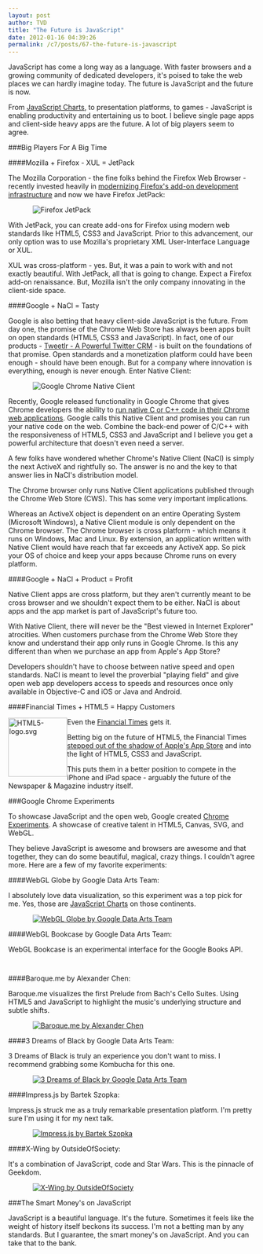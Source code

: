 ```yaml
---
layout: post
author: TVD
title: "The Future is JavaScript"
date: 2012-01-16 04:39:26
permalink: /c7/posts/67-the-future-is-javascript
---
```


JavaScript has come a long way as a language. With faster browsers and a growing community of dedicated developers, it's poised to take the web places we can hardly imagine today. The future is JavaScript and the future is now.

From [JavaScript Charts][1], to presentation platforms, to games - JavaScript is enabling productivity and entertaining us to boot. I believe single page apps and client-side heavy apps are the future. A lot of big players seem to agree.

###Big Players For A Big Time

####Mozilla + Firefox - XUL = JetPack

The Mozilla Corporation - the fine folks behind the Firefox Web Browser - recently invested heavily in [modernizing Firefox's add-on development infrastructure][2] and now we have Firefox JetPack:
 
<img src="http://techoctave.com/c7/static/mozilla-jetpack.png" alt="Firefox JetPack" style="margin-left: 50px;"/>

With JetPack, you can create add-ons for Firefox using modern web standards like HTML5, CSS3 and JavaScript. Prior to this advancement, our only option was to use Mozilla's proprietary XML User-Interface Language or XUL. 

XUL was cross-platform - yes. But, it was a pain to work with and not exactly beautiful. With JetPack, all that is going to change. Expect a Firefox add-on renaissance. But, Mozilla isn't the only company innovating in the client-side space.

####Google + NaCl = Tasty

Google is also betting that heavy client-side JavaScript is the future. From day one, the promise of the Chrome Web Store has always been apps built on open standards (HTML5, CSS3 and JavaScript). In fact, one of our products - [Tweetlr - A Powerful Twitter CRM][3] - is built on the foundations of that promise. Open standards and a monetization platform could have been enough - should have been enough. But for a company where innovation is everything, enough is never enough. Enter Native Client:

<img src="http://techoctave.com/c7/static/chrome-native-client-architecture.png" alt="Google Chrome Native Client" style="margin-left: 50px;"/>

Recently, Google released functionality in Google Chrome that gives Chrome developers the ability to [run native C or C++ code in their Chrome web applications][4]. Google calls this Native Client and promises you can run your native code on the web. Combine the back-end power of C/C++ with the responsiveness of HTML5, CSS3 and JavaScript and I believe you get a powerful architecture that doesn't even need a server.

A few folks have wondered whether Chrome's Native Client (NaCl) is simply the next ActiveX and rightfully so. The answer is no and the key to that answer lies in NaCl's distribution model.

The Chrome browser only runs Native Client applications published through the Chrome Web Store (CWS). This has some very important implications.

Whereas an ActiveX object is dependent on an entire Operating System (Microsoft Windows), a Native Client module is only dependent on the Chrome browser. The Chrome browser is cross platform - which means it runs on Windows, Mac and Linux. By extension, an application written with Native Client would have reach that far exceeds any ActiveX app. So pick your OS of choice and keep your apps because Chrome runs on every platform.


####Google + NaCl + Product = Profit

Native Client apps are cross platform, but they aren't currently meant to be cross browser and we shouldn't expect them to be either. NaCl is about apps and the app market is part of JavaScript's future too.

With Native Client, there will never be the "Best viewed in Internet Explorer" atrocities. When customers purchase from the Chrome Web Store they know and understand their app only runs in Google Chrome. Is this any different than when we purchase an app from Apple's App Store?

Developers shouldn't have to choose between native speed and open standards. NaCl is meant to level the proverbial "playing field" and give open web app developers access to speeds and resources once only available in Objective-C and iOS or Java and Android.

####Financial Times + HTML5 = Happy Customers

Even the [Financial Times][5] gets it. <img width="120" height="120" src="//upload.wikimedia.org/wikipedia/commons/thumb/6/6e/HTML5-logo.svg/120px-HTML5-logo.svg.png" alt="HTML5-logo.svg" style="float: left;" />

Betting big on the future of HTML5, the Financial Times [stepped out of the shadow of Apple's App Store][6] and into the light of HTML5, CSS3 and JavaScript.

This puts them in a better position to compete in the iPhone and iPad space - arguably the future of the Newspaper & Magazine industry itself.

###Google Chrome Experiments

To showcase JavaScript and the open web, Google created [Chrome Experiments][7]. A showcase of creative talent in HTML5, Canvas, SVG, and WebGL.

They believe JavaScript is awesome and browsers are awesome and that together, they can do some beautiful, magical, crazy things. I couldn't agree more. Here are a few of my favorite experiments:

####WebGL Globe by Google Data Arts Team:

I absolutely love data visualization, so this experiment was a top pick for me. Yes, those are [JavaScript Charts][8] on those continents.

<a href="http://www.chromeexperiments.com/globe"><img src="http://techoctave.com/c7/static/chrome-globe-charts.png" alt="WebGL Globe by Google Data Arts Team" style="margin-left: 50px;"/></a>

####WebGL Bookcase by Google Data Arts Team:

WebGL Bookcase is an experimental interface for the Google Books API. 

<a href="http://www.chromeexperiments.com/detail/webgl-bookcase/"><img alt="" src="http://techoctave.com/c7/static/chrome-bookstore.png" alt="WebGL Bookcase by Google Data Arts Team" style="margin-left: 50px;"/></a>

<a href="http://www.chromeexperiments.com/detail/webgl-bookcase/"><img alt="" src="http://techoctave.com/c7/static/chrome-bookstore-frankenstein.png" alt="WebGL Bookcase by Google Data Arts Team" style="margin-left: 50px;"/></a>

####Baroque.me by Alexander Chen:

Baroque.me visualizes the first Prelude from Bach's Cello Suites. Using HTML5 and JavaScript to highlight the music's underlying structure and subtle shifts.

<a href="http://www.chromeexperiments.com/detail/baroqueme/"><img src="http://techoctave.com/c7/static/chrome-baroque.png" alt="Baroque.me by Alexander Chen" style="margin-left: 50px;"/></a>

####3 Dreams of Black by Google Data Arts Team:

3 Dreams of Black is truly an experience you don't want to miss. I recommend grabbing some Kombucha for this one.

<a href="http://www.chromeexperiments.com/detail/3-dreams-of-black/"><img src="http://techoctave.com/c7/static/chrome-dreams-black.png" alt="3 Dreams of Black by Google Data Arts Team" style="margin-left: 50px;"/></a>

####Impress.js by Bartek Szopka:

Impress.js struck me as a truly remarkable presentation platform. I'm pretty sure I'm using it for my next talk.

<a href="http://www.chromeexperiments.com/detail/impressjs/"><img src="http://techoctave.com/c7/static/chrome-impress.png" alt="Impress.js by Bartek Szopka" style="margin-left: 50px;"/></a>

####X-Wing by OutsideOfSociety:

It's a combination of JavaScript, code and Star Wars. This is the pinnacle of Geekdom.

<a href="http://www.chromeexperiments.com/detail/x-wing/"><img src="http://techoctave.com/c7/static/chrome-xwing.png" alt="X-Wing by OutsideOfSociety" style="margin-left: 50px;"/></a>


###The Smart Money's on JavaScript

JavaScript is a beautiful language. It's the future. Sometimes it feels like the weight of history itself beckons its success. I'm not a betting man by any standards. But I guarantee, the smart money's on JavaScript. And you can take that to the bank.


  [1]: http://techoctave.com/charts
  [2]: https://addons.mozilla.org/en-US/developers/builder
  [3]: http://techoctave.com/tweetlr
  [4]: https://developers.google.com/native-client/overview
  [5]: http://apps.ft.com/#mobile-website
  [6]: http://www.readwriteweb.com/archives/financial_times_html5_mobile_web_development.php
  [7]: http://www.chromeexperiments.com/about/
  [8]: http://techoctave.com/charts

